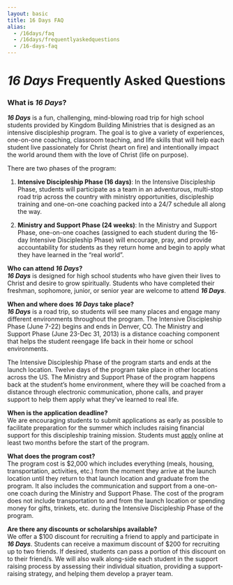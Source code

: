```yaml
---
layout: basic
title: 16 Days FAQ
alias: 
  - /16days/faq
  - /16days/frequentlyaskedquestions
  - /16-days-faq
---
```

# *16 Days* Frequently Asked Questions 

### What is ***16 Days***? 

***16 Days*** is a fun, challenging, mind-blowing road trip for high school students provided by Kingdom Building Ministries that is designed as an intensive discipleship program. The goal is to give a variety of experiences, one-on-one coaching, classroom teaching, and life skills that will help each student live passionately for Christ (heart on fire) and intentionally impact the world around them with the love of Christ (life on purpose). 
 
There are two phases of the program:  

1. **Intensive Discipleship Phase (16 days)**: In the Intensive Discipleship Phase, students will participate as a team in an adventurous, multi-stop road trip across the country with ministry opportunities, discipleship training and one-on-one coaching packed into a 24/7 schedule all along the way.  

2. **Ministry and Support Phase (24 weeks)**: In the Ministry and Support Phase, one-on-one coaches (assigned to each student during the 16-day Intensive Discipleship Phase) will encourage, pray, and provide accountability for students as they return home and begin to apply what they have learned in the “real world”.  
  
**Who can attend *16 Days*?**  
***16 Days*** is designed for high school students who have given their lives to Christ and desire to grow spiritually. Students who have completed their freshman, sophomore, junior, or senior year are welcome to attend ***16 Days***. 
 
**When and where does *16 Days* take place?**  
***16 Days*** is a road trip, so students will see many places and engage many different environments throughout the program. The Intensive Discipleship Phase (June 7-22) begins and ends in Denver, CO. The Ministry and Support Phase (June 23-Dec 31, 2013) is a distance coaching component that helps the student reengage life back in their home or school environments.  

The Intensive Discipleship Phase of the program starts and ends at the launch location. Twelve days of the program take place in other locations across the US. The Ministry and Support Phase of the program happens back at the student’s home environment, where they will be coached from a distance through electronic communication, phone calls, and prayer support to help them apply what they’ve learned to real life.
 
**When is the application deadline?**  
We are encouraging students to submit applications as early as possible to facilitate preparation for the summer which includes raising financial support for this discipleship training mission. Students must [apply](/16days/apply) online at least two months before the start of the program.
 
**What does the program cost?**  
The program cost is $2,000 which includes everything (meals, housing, transportation, activities, etc.) from the moment they arrive at the launch location until they return to that launch location and graduate from the program. It also includes the communication and support from a one-on-one coach during the Ministry and Support Phase. The cost of the program does not include transportation to and from the launch location or spending money for gifts, trinkets, etc. during the Intensive Discipleship Phase of the program. 
 
**Are there any discounts or scholarships available?**  
We offer a $100 discount for recruiting a friend to apply and participate in ***16 Days***. Students can receive a maximum discount of $200 for recruiting up to two friends. If desired, students can pass a portion of this discount on to their friend/s. We will also walk along-side each student in the support raising process by assessing their individual situation, providing a support-raising strategy, and helping them develop a prayer team.